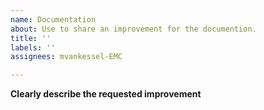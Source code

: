 ```yaml
---
name: Documentation
about: Use to share an improvement for the documention.
title: ''
labels: ''
assignees: mvankessel-EMC

---
```


**Clearly describe the requested improvement**
